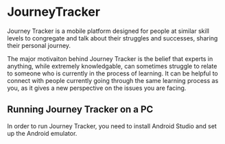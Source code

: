 # JourneyTracker


Journey Tracker is a mobile platform designed for people at similar skill levels to congregate and talk about their struggles and successes, sharing their personal journey.

The major motivaiton behind Journey Tracker is the belief that experts in anything, while extremely knowledgable, can sometimes struggle to relate to someone who is currently in the process of learning. It can be helpful to connect with people currently going through the same learning process as you, as it gives a new perspective on the issues you are facing.

## Running Journey Tracker on a PC

In order to run Journey Tracker, you need to install Android Studio and set up the Android emulator. 
